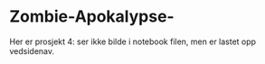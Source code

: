 # Zombie-Apokalypse-
Her er prosjekt 4: ser ikke bilde i notebook filen, men er lastet opp vedsidenav. 
